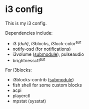 # i3 config

This is my i3 config.

Dependencies include:
- i3 *(duh)*, i3blocks, i3lock-color<sup>[aur](https://aur.archlinux.org/packages/i3lock-color-git/)</sup>
- notify-osd (for notifications)
- i3volume ([submodule](https://github.com/hastinbe/i3-volume)), pulseaudio
- brightnessctl<sup>[aur](https://aur.archlinux.org/packages/brightnessctl/)</sup>

For i3blocks:
- i3blocks-contrib ([submodule](https://github.com/vivien/i3blocks-contrib))
- fish shell for some custom blocks
- acpi
- playerctl
- mpstat (sysstat)
